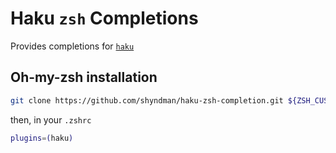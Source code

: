 # Haku `zsh` Completions

Provides completions for [`haku`](https://github.com/VladimirMarkelov/haku)

## Oh-my-zsh installation

```sh
git clone https://github.com/shyndman/haku-zsh-completion.git ${ZSH_CUSTOM:-$HOME/.oh-my-zsh/custom}/plugins/haku
```

then, in your `.zshrc`

```sh
plugins=(haku)
```
